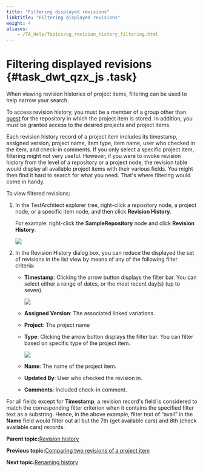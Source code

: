 ```yaml
--- 
title: "Filtering displayed revisions"
linktitle: "Filtering displayed revisions"
weight: 4
aliases: 
    - /TA_Help/Topics/ug_revision_history_filtering.html
---
```

# Filtering displayed revisions {#task_dwt_qzx_js .task}

When viewing revision histories of project items, filtering can be used to help narrow your search.

To access revision history, you must be a member of a group other than [guest](../../TA_Administration/Topics/User_administration.md#li_xxn_z22_ms) for the repository in which the project item is stored. In addition, you must be granted access to the desired projects and project items.

Each revision history record of a project item includes its timestamp, assigned version, project name, item type, item name, user who checked in the item, and check-in comments. If you only select a specific project item, filtering might not very useful. However, if you were to invoke revision history from the level of a repository or a project node, the revision table would display all available project items with their various fields. You might then find it hard to search for what you need. That's where filtering would come in handy.

To view filtered revisions:

1.  In the TestArchitect explorer tree, right-click a repository node, a project node, or a specific item node, and then click **Revision History**.

    For example: right-click the **SampleRepository** node and click **Revision History**.

    ![](../Images/revision_history_filtering.png)

2.  In the Revision History dialog box, you can reduce the displayed the set of revisions in the list view by means of any of the following filter criteria:

    -   **Timestamp**: Clicking the arrow button displays the filter bar. You can select either a range of dates, or the most recent day\(s\) \(up to seven\).

        ![](../Images/timestamp_filtering.png)

    -   **Assigned Version**: The associated linked variations.
    -   **Project**: The project name
    -   **Type**: Clicking the arrow button displays the filter bar. You can filter based on specific type of the project item.

        ![](../Images/project_type_filtering.png)

    -   **Name**: The name of the project item.
    -   **Updated By**: User who checked the revision in.
    -   **Comments**: Included check-in comment.

For all fields except for **Timestamp**, a revision record's field is considered to match the corresponding filter criterion when it contains the specified filter text as a substring. Hence, in the above example, filter text of “avail” in the **Name** field would filter out all but the 7th \(get available cars\) and 8th \(check available cars\) records.

**Parent topic:**[Revision history](../../TA_Help/Topics/Project_items_history.html)

**Previous topic:**[Comparing two revisions of a project item](../../TA_Help/Topics/ug_Project_items_comparing_revisions.html)

**Next topic:**[Renaming history](../../TA_Help/Topics/ug_revision_renaming_history.html)

